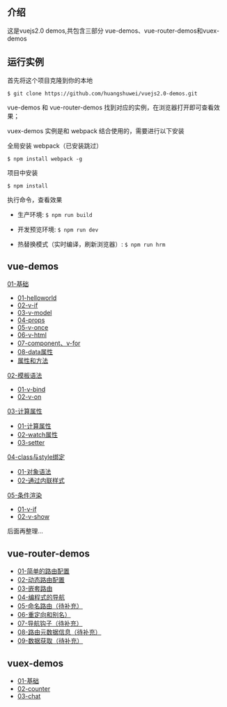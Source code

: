 ## 介绍

这是vuejs2.0 demos,共包含三部分 vue-demos、vue-router-demos和vuex-demos

## 运行实例

首先将这个项目克隆到你的本地

```
$ git clone https://github.com/huangshuwei/vuejs2.0-demos.git
```

vue-demos 和 vue-router-demos 找到对应的实例，在浏览器打开即可查看效果；

vuex-demos 实例是和 webpack 结合使用的，需要进行以下安装

全局安装 webpack（已安装跳过）

```
$ npm install webpack -g
```

项目中安装

```
$ npm install
```

执行命令，查看效果

* 生产环境:
`
$ npm run build
`

* 开发预览环境:
`
$ npm run dev
`

* 热替换模式（实时编译，刷新浏览器）:
`
$ npm run hrm
`



## vue-demos

[01-基础](https://github.com/huangshuwei/vuejs2.0-demos/tree/master/vue-demos/01-%E5%9F%BA%E7%A1%80)

- [01-helloworld](https://github.com/huangshuwei/vuejs2.0-demos/tree/master/vue-demos/01-%E5%9F%BA%E7%A1%80/01-helloworld)
- [02-v-if](https://github.com/huangshuwei/vuejs2.0-demos/tree/master/vue-demos/01-%E5%9F%BA%E7%A1%80/02-v-if)
- [03-v-model](https://github.com/huangshuwei/vuejs2.0-demos/tree/master/vue-demos/01-%E5%9F%BA%E7%A1%80/03-v-model)
- [04-props](https://github.com/huangshuwei/vuejs2.0-demos/tree/master/vue-demos/01-%E5%9F%BA%E7%A1%80/04-props)
- [05-v-once](https://github.com/huangshuwei/vuejs2.0-demos/tree/master/vue-demos/01-%E5%9F%BA%E7%A1%80/05-v-once)
- [06-v-html](https://github.com/huangshuwei/vuejs2.0-demos/tree/master/vue-demos/01-%E5%9F%BA%E7%A1%80/06-v-html)
- [07-component、v-for](https://github.com/huangshuwei/vuejs2.0-demos/tree/master/vue-demos/01-%E5%9F%BA%E7%A1%80/07-component%E3%80%81v-for)
- [08-data属性](https://github.com/huangshuwei/vuejs2.0-demos/tree/master/vue-demos/01-%E5%9F%BA%E7%A1%80/08-data%E5%B1%9E%E6%80%A7)
- [属性和方法](https://github.com/huangshuwei/vuejs2.0-demos/tree/master/vue-demos/01-%E5%9F%BA%E7%A1%80/%E5%B1%9E%E6%80%A7%E5%92%8C%E6%96%B9%E6%B3%95)

[02-模板语法](https://github.com/huangshuwei/vuejs2.0-demos/tree/master/vue-demos/02-%E6%A8%A1%E6%9D%BF%E8%AF%AD%E6%B3%95)

- [01-v-bind](https://github.com/huangshuwei/vuejs2.0-demos/tree/master/vue-demos/02-%E6%A8%A1%E6%9D%BF%E8%AF%AD%E6%B3%95/01-v-bind)
- [02-v-on](https://github.com/huangshuwei/vuejs2.0-demos/tree/master/vue-demos/02-%E6%A8%A1%E6%9D%BF%E8%AF%AD%E6%B3%95/02-v-on)


[03-计算属性](https://github.com/huangshuwei/vuejs2.0-demos/tree/master/vue-demos/03-%E8%AE%A1%E7%AE%97%E5%B1%9E%E6%80%A7)

- [01-计算属性](https://github.com/huangshuwei/vuejs2.0-demos/tree/master/vue-demos/03-%E8%AE%A1%E7%AE%97%E5%B1%9E%E6%80%A7/01-%E8%AE%A1%E7%AE%97%E5%B1%9E%E6%80%A7)
- [02-watch属性](https://github.com/huangshuwei/vuejs2.0-demos/tree/master/vue-demos/03-%E8%AE%A1%E7%AE%97%E5%B1%9E%E6%80%A7/02-watch%E5%B1%9E%E6%80%A7)
- [03-setter](https://github.com/huangshuwei/vuejs2.0-demos/tree/master/vue-demos/03-%E8%AE%A1%E7%AE%97%E5%B1%9E%E6%80%A7/03-setter)

[04-class与style绑定](https://github.com/huangshuwei/vuejs2.0-demos/tree/master/vue-demos/04-class%E4%B8%8Estyle%E7%BB%91%E5%AE%9A)

- [01-对象语法](https://github.com/huangshuwei/vuejs2.0-demos/tree/master/vue-demos/04-class%E4%B8%8Estyle%E7%BB%91%E5%AE%9A/01-%E5%AF%B9%E8%B1%A1%E8%AF%AD%E6%B3%95)
- [02-通过内联样式](https://github.com/huangshuwei/vuejs2.0-demos/tree/master/vue-demos/04-class%E4%B8%8Estyle%E7%BB%91%E5%AE%9A/02-%E9%80%9A%E8%BF%87%E5%86%85%E8%81%94%E6%A0%B7%E5%BC%8F)

[05-条件渲染](https://github.com/huangshuwei/vuejs2.0-demos/tree/master/vue-demos/05-%E6%9D%A1%E4%BB%B6%E6%B8%B2%E6%9F%93)

- [01-v-if](https://github.com/huangshuwei/vuejs2.0-demos/tree/master/vue-demos/05-%E6%9D%A1%E4%BB%B6%E6%B8%B2%E6%9F%93/01-v-if)
- [02-v-show](https://github.com/huangshuwei/vuejs2.0-demos/tree/master/vue-demos/05-%E6%9D%A1%E4%BB%B6%E6%B8%B2%E6%9F%93/02-v-show)

后面再整理...

## vue-router-demos

- [01-简单的路由配置](https://github.com/huangshuwei/vuejs2.0-demos/tree/master/vue-router-demos/01-%E7%AE%80%E5%8D%95%E7%9A%84%E8%B7%AF%E7%94%B1%E9%85%8D%E7%BD%AE)
- [02-动态路由配置](https://github.com/huangshuwei/vuejs2.0-demos/tree/master/vue-router-demos/02-%E5%8A%A8%E6%80%81%E8%B7%AF%E7%94%B1%E9%85%8D%E7%BD%AE)
- [03-嵌套路由](https://github.com/huangshuwei/vuejs2.0-demos/tree/master/vue-router-demos/03-%E5%B5%8C%E5%A5%97%E8%B7%AF%E7%94%B1)
- [04-编程式的导航](https://github.com/huangshuwei/vuejs2.0-demos/tree/master/vue-router-demos/04-%E7%BC%96%E7%A8%8B%E5%BC%8F%E7%9A%84%E5%AF%BC%E8%88%AA)
- [05-命名路由（待补充）](https://github.com/huangshuwei/vuejs2.0-demos/tree/master/vue-router-demos/05-%E5%91%BD%E5%90%8D%E8%B7%AF%E7%94%B1%EF%BC%88%E5%BE%85%E8%A1%A5%E5%85%85%EF%BC%89)
- [06-重定向和别名）](https://github.com/huangshuwei/vuejs2.0-demos/tree/master/vue-router-demos/06-%E9%87%8D%E5%AE%9A%E5%90%91%E5%92%8C%E5%88%AB%E5%90%8D)
- [07-导航钩子（待补充）](https://github.com/huangshuwei/vuejs2.0-demos/tree/master/vue-router-demos/07-%E5%AF%BC%E8%88%AA%E9%92%A9%E5%AD%90%EF%BC%88%E5%BE%85%E8%A1%A5%E5%85%85%EF%BC%89)
- [08-路由元数据信息（待补充）](https://github.com/huangshuwei/vuejs2.0-demos/tree/master/vue-router-demos/08-%E8%B7%AF%E7%94%B1%E5%85%83%E6%95%B0%E6%8D%AE%E4%BF%A1%E6%81%AF%EF%BC%88%E5%BE%85%E8%A1%A5%E5%85%85%EF%BC%89)
- [09-数据获取（待补充）](https://github.com/huangshuwei/vuejs2.0-demos/tree/master/vue-router-demos/09-%E6%95%B0%E6%8D%AE%E8%8E%B7%E5%8F%96%EF%BC%88%E5%BE%85%E8%A1%A5%E5%85%85%EF%BC%89)


## vuex-demos

- [01-基础](https://github.com/huangshuwei/vuejs2.0-demos/tree/master/vuex-demos/01-%E5%9F%BA%E7%A1%80)
- [02-counter](https://github.com/huangshuwei/vuejs2.0-demos/tree/master/vuex-demos/02-counter)
- [03-chat](https://github.com/huangshuwei/vuejs2.0-demos/tree/master/vuex-demos/03-chat)


